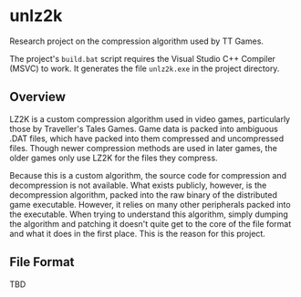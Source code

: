 # unlz2k
Research project on the compression algorithm used by TT Games.

The project's `build.bat` script requires the Visual Studio C++ Compiler (MSVC) to work. It generates the file `unlz2k.exe` in the project directory.

## Overview

LZ2K is a custom compression algorithm used in video games, particularly those by Traveller's Tales Games. Game data is packed into ambiguous .DAT files, which have packed into them compressed and uncompressed files. Though newer compression methods are used in later games, the older games only use LZ2K for the files they compress.

Because this is a custom algorithm, the source code for compression and decompression is not available. What exists publicly, however, is the decompression algorithm, packed into the raw binary of the distributed game executable. However, it relies on many other peripherals packed into the executable. When trying to understand this algorithm, simply dumping the algorithm and patching it doesn't quite get to the core of the file format and what it does in the first place. This is the reason for this project.

## File Format

TBD

